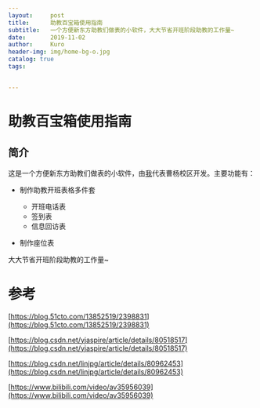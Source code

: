 ```yaml
---
layout:     post
title:      助教百宝箱使用指南
subtitle:   一个方便新东方助教们做表的小软件，大大节省开班阶段助教的工作量~
date:       2019-11-02
author:     Kuro
header-img: img/home-bg-o.jpg
catalog: true
tags:


---
```


# 助教百宝箱使用指南

## 简介

这是一个方便新东方助教们做表的小软件，由[我](https://kurochan1998.github.io/about/)代表曹杨校区开发。主要功能有：

* 制作助教开班表格多件套

  * 开班电话表
  * 签到表
  * 信息回访表

* 制作座位表

  

大大节省开班阶段助教的工作量~

# 参考

[https://blog.51cto.com/13852519/2398831](https://blog.51cto.com/13852519/2398831)

[https://blog.csdn.net/yjaspire/article/details/80518517](https://blog.csdn.net/yjaspire/article/details/80518517)

[https://blog.csdn.net/linjpg/article/details/80962453](https://blog.csdn.net/linjpg/article/details/80962453)

[https://www.bilibili.com/video/av35956039](https://www.bilibili.com/video/av35956039)

